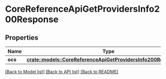 # CoreReferenceApiGetProvidersInfo200Response

## Properties

Name | Type | Description | Notes
------------ | ------------- | ------------- | -------------
**ocs** | [**crate::models::CoreReferenceApiGetProvidersInfo200ResponseOcs**](core_reference_api_get_providers_info_200_response_ocs.md) |  | 

[[Back to Model list]](../README.md#documentation-for-models) [[Back to API list]](../README.md#documentation-for-api-endpoints) [[Back to README]](../README.md)


